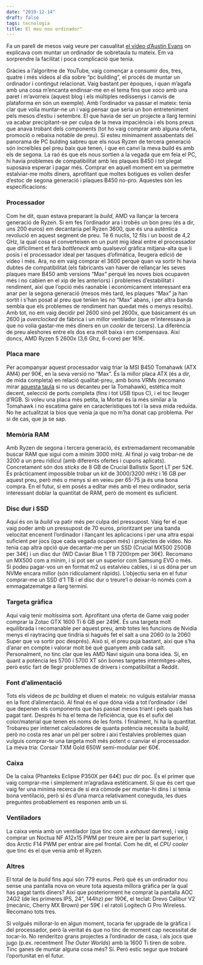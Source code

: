 ```yaml
---
date: "2019-12-14"
draft: false
tags: tecnologia
title: El meu nou ordinador"
---
```


Fa un parell de mesos vaig veure per casualitat [el vídeo d’Austin Evans]( https://www.youtube.com/watch?v=hGiAfMoYEjI) on explicava com muntar un ordinador de sobretaula tu mateix. Em va sorprendre la facilitat i poca complicació que tenia.

Gràcies a l’algoritme de YouTube, vaig començar a consumir dos, tres, quatre i més vídeos al dia sobre “pc building”, el procés de muntar un ordinador i contingut relacionat. Vaig bastant per èpoques, i quan m’agafa amb una cosa m’encanta endinsar-me en el tema fins que xoco amb una paret i m’avorreix (aquest blog i els múltiples redissenys i canvis de plataforma en són un exemple). Amb l’ordinador va passar el mateix: tenia clar que volia muntar-ne un i vaig pensar que seria un bon entreteniment pels mesos d’estiu i setembre. El que havia de ser un projecte a llarg termini va acabar precipitant-se per culpa de la meva impaciència i els bons preus que anava trobant dels components (tot ho vaig comprar amb alguna oferta, promoció o rebaixa notable de preu). 
Si esteu mínimament assabentats del panorama de PC bulding sabreu que els nous Ryzen de tercera generació són increïbles pel preu baix que tenen, i que en canvi la meva build és amb els de segona. La raó és que els nous sortien a la vegada que em feia el PC, hi havia problemes de compatibilitat amb les plaques B450 i tot plegat suposava esperar i pagar més. Comprar en aquell moment em va permetre estalviar-me molts diners, aprofitant que moltes botigues es volien desfer d’estoc de segona generació i plaques B450 no-pro.
Aquestes són les especificacions:

### Processador
Com he dit, quan estava preparant la *build*, AMD va llançar la tercera generació de Ryzen. Si em fes l’ordinador ara i trobés un bon preu (és a dir, uns 200 euros) em decantaria pel Ryzen 3600, que és una autèntica revolució en aquest segment de preu. Té 6 nuclis, 12 fils i un boost de 4,2 GHz, la qual cosa el converteixen en un punt mig ideal entre el processador que difícilment et farà *bottleneck* amb qualsevol gràfica mitjana-alta que li posis i el processador ideal per tasques d’ofimàtica, lleugera edició de vídeo i més. 
Ara, no em vaig comprar el 3600 perquè quan va sortir hi havia dubtes de compatibilitat (els fabricants van haver de rellançar les seves plaques mare B450 amb versions “Max” perquè les noves bios ocupaven més i no cabien en el xip de les anteriors) i problemes d’estabilitat i rendiment, així que l’opció més raonable i econòmicament interessant era anar per la segona generació (mesos més tard, les plaques “Max” ja han sortit i s’han posat al preu que tenien les no “Max” abans, i per altra banda sembla que els problemes de rendiment han quedat més o menys resolts). Amb tot, no em vaig decidir pel 2600 sinó pel 2600x, que bàsicament és un 2600 ja *overclocked* de fàbrica i un millor ventilador (que m’interessava ja que no volia gastar-me més diners en un *cooler* de tercers). La diferència de preu aleshores entre els dos era molt baixa i em compensava. Així doncs, AMD Ryzen 5 2600x (3,6 Ghz, 6-core) per 161€.

### Placa mare
Per acompanyar aquest processador vaig triar la MSI B450 Tomahawk (ATX AM4) per 90€, en la seva versió no “Max”. És la millor placa ATX (és a dir, de mida completa) en relació qualitat-preu, amb bons VRMs (recomano mirar [aquesta taula](https://www.reddit.com/r/Amd/comments/9uc6bi/am4_b450x470_vrm_tier_list/) si no us decanteu per la Tomahawk), estètica molt decent, selecció de ports completa (fins i tot USB tipus C), i el toc lleuger d’RGB. Si voleu una placa més petita, la Mortar és la més similar a la Tomahawk i no escatima gaire en característiques tot i la seva mida reduïda. No he actualitzat la bios que venia ja que no m’ha donat cap problema. Per si de cas, que ja se sap.

### Memòria RAM
Amb Ryzen de segona i tercera generació, és extremadament recomanable buscar RAM que sigui com a mínim 3000 mHz. Al final jo vaig trobar-ne de 3200 a un preu ridícul (amb diferents ofertes i cupons aplicats). Concretament són dos *sticks* de 8 GB de Crucial Ballistix Sport LT per 52€. És pràcticament impossible trobar un *kit* de 3000/3200 mHz i 16 GB per aquest preu, però més o menys si en veieu per 65-75 ja és una bona compra. En el futur, si em posés a editar més amb el meu ordinador, seria interessant doblar la quantitat de RAM, però de moment és suficient.

### Disc dur i SSD
Aquí és on la *build* va patir més per culpa del pressupost. Vaig fer el que vaig poder amb un pressupost de 70 euros, prioritzant per una banda velocitat encenent l’ordinador i llançant les aplicacions i per una altra espai suficient per jocs (que cada vegada ocupen més) i projectes de vídeo. No tenia cap altra opció que decantar-me per un SSD (Crucial MX500 250GB per 34€) i un disc dur (WD Caviar Blue 1 TB 7200rpm per 36€). Recomano un MX500 com a mínim, i si pot ser un superior com Samsung EVO o més. Si podeu pagar-vos un en format m2 us estalvieu cables, i si us dóna per un NVMe encara millor (són ridículament ràpids). L’objectiu seria en el futur comprar-me un SSD d’1 TB i el disc dur o treure’l o deixar-lo només com a emmagatzematge a llarg termini.

### Targeta gràfica
Aquí vaig tenir moltíssima sort. Aprofitant una oferta de Game vaig poder comprar la Zotac GTX 1600 Ti 6 GB per 249€. És una targeta molt equilibrada i recomanable per aquest preu, amb totes les funcions de Nvidia menys el raytracing que tindria si hagués fet el salt a una 2060 (o la 2060 Super que va sortir poc després). Això sí, el preu puja bastant, així que s’ha d’anar en compte i valorar molt bé què guanyem amb cada salt. Personalment, no tinc clar que les AMD Navi siguin una bona idea. Sí, en quant a potència les 5700 i 5700 XT són bones targetes intermitges-altes, però estic fart de llegir problemes de drivers i compatibilitat a Reddit.

### Font d’alimentació
Tots els vídeos de *pc building* et diuen el mateix: no vulguis estalviar massa en la font d’alimentació. Al final és el que dóna vida a tot l’ordinador i del que depenen els components que has passat mesos triant i pels quals has pagat tant. Després hi ha el tema de l’eficiència, que és el sufix del color/material que tenen els noms de les fonts. I finalment, hi ha la quantitat. Trobareu per internet calculadores de quanta potència necessita la *build*, però no costa res anar un pèl per sobre i així t’estalvies problemes quan vulguis comprar-te una targeta molt més potent o canviar el processador. La meva tria: Corsair TXM Gold 650W semi-modular per 60€.

### Caixa
De la caixa (Phanteks Eclipse P350X per 64€) puc dir poc. És el primer que vaig comprar-me i simplement m’agradava estèticament. Sí que és cert que vaig fer una mínima recerca de si era còmode per muntar-hi dins i si tenia bona ventilació, però si és d’una marca relativament coneguda, les dues preguntes probablement es responen amb un sí.

### Ventiladors
La caixa venia amb un ventilador (que tinc com a *exhaust* darrere), i vaig comprar un Noctua NF A12x15 PWM per treure aire per la part superior, i dos Arctic F14 PWM per entrar aire pel frontal. Com he dit, el *CPU cooler* que tinc és el que venia amb el Ryzen.

### Altres
El total de la *build* fins aquí són 779 euros. Però què és un ordinador nou sense una pantalla nova on veure tota aquesta millora gràfica per la qual has pagat tants diners? Així que posteriorment he comprat la pantalla AOC 24G2 (de les primeres IPS, 24”, 144hz) per 190€, el teclat: Drevo Calibur V2 (mecànic, Cherry MX Brown) per 59€ i el ratolí Logitech G Pro Wireless. Recomano tots tres.

Si volgués millorar-lo en algun moment, tocaria fer upgrade de la gràfica i del processador, però la veritat és que no tinc de moment cap necessitat de tocar-lo. No renderitzo grans projectes a l’ordinador de casa, i als jocs que jugo (p.ex. recentment *The Outer Worlds*) amb la 1600 Ti tiren de sobre. Tinc ganes de muntar alguna cosa més? Sí. Però estic segur que trobaré l’oportunitat en el futur.

